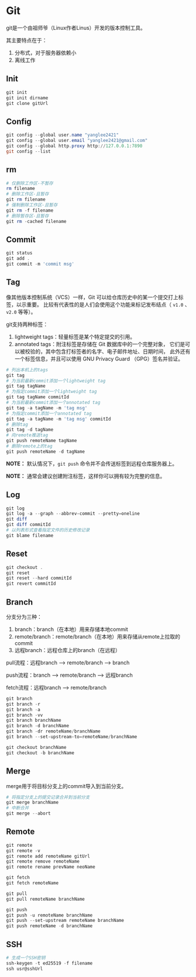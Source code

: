 # Git

git是一个由祖师爷（Linux作者Linus）开发的版本控制工具。

其主要特点在于：

1. 分布式，对于服务器依赖小
2. 离线工作

## Init

```powershell
git init
git init dirname
git clone gitUrl
```

## Config

```powershell
git config --global user.name "yanglee2421"
git config --global user.email "yanglee2421@gmail.com"
git config --global http.proxy http://127.0.0.1:7890
git config --list
```

## rm

~~~powershell
# 仅删除工作区-不暂存
rm filename
# 删除工作区-且暂存
git rm filename
# 强制删除工作区-且暂存
git rm -f filename
# 删除暂存区-且暂存
git rm -cached filename
~~~

## Commit

```powershell
git status
git add .
git commit -m 'commit msg'
```

## Tag

像其他版本控制系统（VCS）一样，Git 可以给仓库历史中的某一个提交打上标签，以示重要。 比较有代表性的是人们会使用这个功能来标记发布结点（ `v1.0` 、 `v2.0` 等等）。

git支持两种标签：

1. lightweight tags：轻量标签是某个特定提交的引用。
2. annotated tags：附注标签是存储在 Git 数据库中的一个完整对象， 它们是可以被校验的，其中包含打标签者的名字、电子邮件地址、日期时间， 此外还有一个标签信息，并且可以使用 GNU Privacy Guard （GPG）签名并验证。 

~~~powershell
# 列出本机上的tags
git tag
# 为当前最新commit添加一个lightweight tag
git tag tagName
# 为指定commit添加一个lightweight tag
git tag tagName commitId
# 为当前最新commit添加一个annotated tag
git tag -a tagName -m 'tag msg'
# 为指定commit添加一个annotated tag
git tag -a tagName -m 'tag msg' commitId
# 删除tag
git tag -d tagName
# 向remote推送tag
git push remoteName tagName
# 删除remote上的tag
git push remoteName -d tagName
~~~

__NOTE：__ 默认情况下，`git push` 命令并不会传送标签到远程仓库服务器上。

__NOTE：__ 通常会建议创建附注标签，这样你可以拥有较为完整的信息。

## Log

```powershell
git log
git log -a --graph --abbrev-commit --pretty=oneline
git diff
git diff commitId
# 以列表形式查看指定文件的历史修改记录
git blame filename
```

## Reset

```powershell
git checkout .
git reset
git reset --hard commitId
git revert commitId
```

## Branch

分支分为三种：

1. branch：branch（在本地）用来存储本地commit
2. remote/branch：remote/branch（在本地）用来存储从remote上拉取的commit
3. 远程branch：远程仓库上的branch（在远程）

pull流程：远程branch --> remote/branch --> branch

push流程：branch --> remote/branch --> 远程branch

fetch流程：远程branch --> remote/branch

```powershell
git branch
git branch -r
git branch -a
git branch -vv
git branch branchName
git branch -d branchName
git branch -dr remoteName/branchName
git branch --set-upstream-to=remoteName/branchName

git checkout branchName
git checkout -b branchName
```

## Merge

merge用于将目标分支上的commit导入到当前分支。

~~~powershell
# 将指定分支上的提交记录合并到当前分支
git merge branchName
# 中断合并
git merge --abort
~~~

## Remote

```powershell
git remote
git remote -v
git remote add remoteName gitUrl
git remote remove remoteName
git remote rename prevName neoName

git fetch
git fetch remoteName

git pull
git pull remoteName branchName

git push
git push -u remoteName branchName
git push --set-upstream remoteName branchName
git push remoteName -d branchName
```

## SSH

```powershell
# 生成一个SSH密钥
ssh-keygen -t ed25519 -f filename
ssh usr@sshUrl
```
